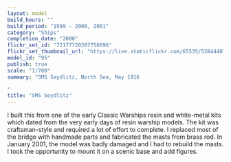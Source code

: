 ```yaml
---
layout: model
build_hours: ""
build_period: "1999 - 2000, 2001"
category: "Ships"
completion_date: "2000"
flickr_set_id: "72177720307756096"
flickr_set_thumbnail_url: "https://live.staticflickr.com/65535/52844407878_9e66a4b0eb_m.jpg"
model_id: "95"
publish: true
scale: "1/700"
summary: "SMS Seydlitz, North Sea, May 1916

"
title: "SMS Seydlitz"
---
```


I built this from one of the early Classic Warships resin and white-metal kits which dated from the very early days of resin warship models. The kit was craftsman-style and required a lot of effort to complete. I replaced most of the bridge with handmade parts and fabricated the masts from brass rod. In January 2001, the model was badly damaged and I had to rebuild the masts. I took the opportunity to mount it on a scenic base and add figures.
